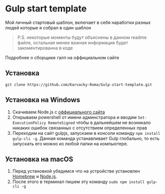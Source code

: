 # Gulp start template

Мой личный стартовый шаблон, включает в себя наработки разных людей которые я собрал в один шаблон

> P.S. некоторые моменты будут объяснены в данном readme файле, остальная менее важная информация будет закоментированна в коде

Подробнее о сборщике галп на оффициальном сайте

## Установка

``git clone https://github.com/Karvacky-Roma/Gulp-start-template.git``

## Установка на Windows

1. Скачиваем Node.js с [оффициального сайта](https://nodejs.org/en/download/)
2. Открываем powershell от имени админстратора и вводим `Set-ExecutionPolicy RemoteSigned` чтобы в дальнейшем не возникало никаких ошибок связанных с отсутствием определенных прав
3. Переходим на сайт gulpjs, запускаем в консоли команду `npm install gulp-cli -g`. Данная команда устанавливает Gulp глобально, то есть запускать его можно из любой папки на компьютере.

## Установка на macOS

1. Перед установкой убедимся что на устройстве установлен [Homebrew](https://brew.sh/) и [Node.js](https://nodejs.org/en/download/). 
2. После этого в терминал пишем эту команду `sudo npm install gulp-cli -g`
